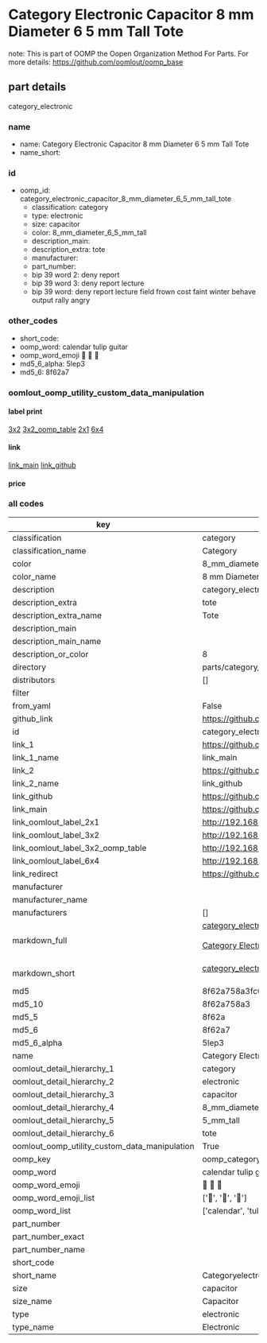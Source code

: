 # Category Electronic Capacitor 8 mm Diameter 6 5 mm Tall Tote  

note: This is part of OOMP the Oopen Organization Method For Parts. For more details: https://github.com/oomlout/oomp_base

##  part details
  



category_electronic



### name
* name: Category Electronic Capacitor 8 mm Diameter 6 5 mm Tall Tote
* name_short: 
### id
* oomp_id: category_electronic_capacitor_8_mm_diameter_6_5_mm_tall_tote
  * classification: category
  * type: electronic
  * size: capacitor
  * color: 8_mm_diameter_6_5_mm_tall
  * description_main: 
  * description_extra: tote
  * manufacturer: 
  * part_number: 
  * bip 39 word 2: deny report
  * bip 39 word 3: deny report lecture
  * bip 39 word: deny report lecture field frown cost faint winter behave output rally angry

### other_codes
* short_code: 
* oomp_word: calendar tulip guitar
* oomp_word_emoji :calendar: :tulip: :guitar:
* md5_6_alpha: 5lep3
* md5_6: 8f62a7






### oomlout_oomp_utility_custom_data_manipulation
#### label print
[3x2](http://192.168.1.245:1112/?label=oomp%205lep3)
[3x2_oomp_table](http://192.168.1.108:1112/?label=oomp%205lep3)
[2x1](http://192.168.1.242:1112/?label=oomp%205lep3)
[6x4](http://192.168.1.55:1112/?label=oomp%205lep3)    

#### link

[link_main](https://github.com/oomlout/oomlout_oomp_version_1_messy/tree/main/parts/category_electronic_capacitor_8_mm_diameter_6_5_mm_tall_tote) [link_github](https://github.com/oomlout/oomlout_oomp_version_1_messy/tree/main/parts/category_electronic_capacitor_8_mm_diameter_6_5_mm_tall_tote)                             

#### price







### all codes 
| key | value |  
| --- | --- |  
| classification | category |  
| classification_name | Category |  
| color | 8_mm_diameter_6_5_mm_tall |  
| color_name | 8 mm Diameter 6 5 mm Tall |  
| description | category_electronic |  
| description_extra | tote |  
| description_extra_name | Tote |  
| description_main |  |  
| description_main_name |  |  
| description_or_color | 8  |  
| directory | parts/category_electronic_capacitor_8_mm_diameter_6_5_mm_tall_tote |  
| distributors | [] |  
| filter |  |  
| from_yaml | False |  
| github_link | https://github.com/oomlout/oomlout_oomp_part_src/tree/main/parts/category_electronic_capacitor_8_mm_diameter_6_5_mm_tall_tote |  
| id | category_electronic_capacitor_8_mm_diameter_6_5_mm_tall_tote |  
| link_1 | https://github.com/oomlout/oomlout_oomp_version_1_messy/tree/main/parts/category_electronic_capacitor_8_mm_diameter_6_5_mm_tall_tote |  
| link_1_name | link_main |  
| link_2 | https://github.com/oomlout/oomlout_oomp_version_1_messy/tree/main/parts/category_electronic_capacitor_8_mm_diameter_6_5_mm_tall_tote |  
| link_2_name | link_github |  
| link_github | https://github.com/oomlout/oomlout_oomp_version_1_messy/tree/main/parts/category_electronic_capacitor_8_mm_diameter_6_5_mm_tall_tote |  
| link_main | https://github.com/oomlout/oomlout_oomp_version_1_messy/tree/main/parts/category_electronic_capacitor_8_mm_diameter_6_5_mm_tall_tote |  
| link_oomlout_label_2x1 | http://192.168.1.242:1112/?label=oomp%205lep3 |  
| link_oomlout_label_3x2 | http://192.168.1.245:1112/?label=oomp%205lep3 |  
| link_oomlout_label_3x2_oomp_table | http://192.168.1.108:1112/?label=oomp%205lep3 |  
| link_oomlout_label_6x4 | http://192.168.1.55:1112/?label=oomp%205lep3 |  
| link_redirect | https://github.com/oomlout/oomlout_oomp_version_1_messy/tree/main/parts/category_electronic_capacitor_8_mm_diameter_6_5_mm_tall_tote |  
| manufacturer |  |  
| manufacturer_name |  |  
| manufacturers | [] |  
| markdown_full | [category_electronic_capacitor_8_mm_diameter_6_5_mm_tall_tote](none)<br>[](none)<br>[Category Electronic Capacitor 8 Mm Diameter 6 5 Mm Tall Tote](none)<br><br> |  
| markdown_short | [category_electronic_capacitor_8_mm_diameter_6_5_mm_tall_tote](none)<br><br> |  
| md5 | 8f62a758a3fc0a3cc2aec55efe2db9d5 |  
| md5_10 | 8f62a758a3 |  
| md5_5 | 8f62a |  
| md5_6 | 8f62a7 |  
| md5_6_alpha | 5lep3 |  
| name | Category Electronic Capacitor 8 mm Diameter 6 5 mm Tall Tote |  
| oomlout_detail_hierarchy_1 | category |  
| oomlout_detail_hierarchy_2 | electronic |  
| oomlout_detail_hierarchy_3 | capacitor |  
| oomlout_detail_hierarchy_4 | 8_mm_diameter_6 |  
| oomlout_detail_hierarchy_5 | 5_mm_tall |  
| oomlout_detail_hierarchy_6 | tote |  
| oomlout_oomp_utility_custom_data_manipulation | True |  
| oomp_key | oomp_category_electronic_capacitor_8_mm_diameter_6_5_mm_tall_tote |  
| oomp_word | calendar tulip guitar |  
| oomp_word_emoji | :calendar: :tulip: :guitar: |  
| oomp_word_emoji_list | [':calendar:', ':tulip:', ':guitar:'] |  
| oomp_word_list | ['calendar', 'tulip', 'guitar'] |  
| part_number |  |  
| part_number_exact |  |  
| part_number_name |  |  
| short_code |  |  
| short_name | Categoryelectronic |  
| size | capacitor |  
| size_name | Capacitor |  
| type | electronic |  
| type_name | Electronic |  
